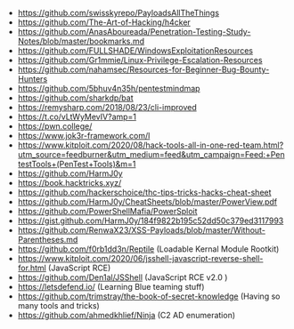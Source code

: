 * https://github.com/swisskyrepo/PayloadsAllTheThings<br/>
* https://github.com/The-Art-of-Hacking/h4cker<br/>
* https://github.com/AnasAboureada/Penetration-Testing-Study-Notes/blob/master/bookmarks.md<br/>
* https://github.com/FULLSHADE/WindowsExploitationResources<br/>
* https://github.com/Gr1mmie/Linux-Privilege-Escalation-Resources<br/>
* https://github.com/nahamsec/Resources-for-Beginner-Bug-Bounty-Hunters<br/>
* https://github.com/5bhuv4n35h/pentestmindmap<br/>
* https://github.com/sharkdp/bat<br/>
* https://remysharp.com/2018/08/23/cli-improved<br/>
* https://t.co/vLtWyMevIV?amp=1<br/>
* https://pwn.college/<br/>
* https://www.jok3r-framework.com/l<br/>
* https://www.kitploit.com/2020/08/hack-tools-all-in-one-red-team.html?utm_source=feedburner&utm_medium=feed&utm_campaign=Feed:+PentestTools+(PenTest+Tools)&m=1<br/>
* https://github.com/HarmJ0y<br/>
* https://book.hacktricks.xyz/<br/>
* https://github.com/hackerschoice/thc-tips-tricks-hacks-cheat-sheet<br/>
* https://github.com/HarmJ0y/CheatSheets/blob/master/PowerView.pdf<br/>
* https://github.com/PowerShellMafia/PowerSploit<br/>
* https://gist.github.com/HarmJ0y/184f9822b195c52dd50c379ed3117993
* https://github.com/RenwaX23/XSS-Payloads/blob/master/Without-Parentheses.md
* https://github.com/f0rb1dd3n/Reptile (Loadable Kernal Module Rootkit)
* https://www.kitploit.com/2020/06/jsshell-javascript-reverse-shell-for.html (JavaScript RCE)
* https://github.com/Den1al/JSShell (JavaScript RCE v2.0 )
* https://letsdefend.io/ (Learning Blue teaming stuff)
* https://github.com/trimstray/the-book-of-secret-knowledge (Having so many tools and tricks)
* https://github.com/ahmedkhlief/Ninja (C2 AD enumeration)
